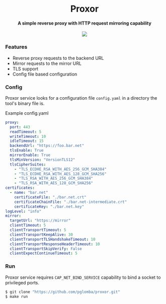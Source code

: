 <h1 style="text-align: center;">
  <br>
  Proxor
  <br>
</h1>

<h4 style="text-align: center;">A simple reverse proxy with HTTP request mirroring capability</h4>

<p style="text-align: center;">
	<a href="https://github.com/pglomba/proxor/actions/workflows/ci.yaml"><img src="https://github.com/pglomba/proxor/actions/workflows/ci.yaml/badge.svg"></a>
</p>

### Features
* Reverse proxy requests to the backend URL
* Mirror requests to the mirror URL
* TLS support
* Config file based configuration

### Config
Proxor service looks for a configuration file `config.yaml` in a directory the tool's binary file is. 

Example config.yaml
```yaml
proxy:
  port: 443
  readTimeout: 5
  writeTimeout: 10
  idleTimeout: 15
  backendUrl: "https://foo.bar.net"
  tlsEnable: True
  mirrorEnable: True
  tlsMinVersion: "VersionTLS12"
  tlsCipherSuites:
    - "TLS_ECDHE_RSA_WITH_AES_256_GCM_SHA384"
    - "TLS_ECDHE_RSA_WITH_AES_128_GCM_SHA256"
    - "TLS_RSA_WITH_AES_256_GCM_SHA384"
    - "TLS_RSA_WITH_AES_128_GCM_SHA256"
certificates:
  - name: "bar.net"
    certificateFile: "./bar.net.crt"
    certificateChainFile: "./bar.net-intermediate.crt"
    certificateKey: "./bar.net.key"
logLevel: "info"
mirror:
  targetUrl: "https://mirror"
  clientTimeout: 5
  clientTransportTimeout: 5
  clientTransportKeepAlive: 30
  clientTransportTLSHandshakeTimeout: 10
  clientTransportResponseHeaderTimeout: 10
  clientTransportSkipVerify: False
  clientExpectContinueTimeout: 5
```
### Run
Proxor service requires `CAP_NET_BIND_SERVICE` capability to bind a socket to privileged ports.
```bash
$ git clone "https://github.com/pglomba/proxor.git"
$ make run
```


